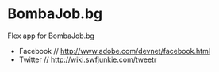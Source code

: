 # BombaJob.bg

Flex app for BombaJob.bg

* Facebook // http://www.adobe.com/devnet/facebook.html
* Twitter // http://wiki.swfjunkie.com/tweetr
